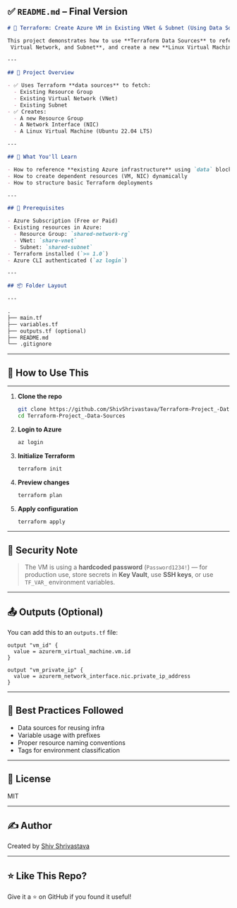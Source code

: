 ## ✅ `README.md` – Final Version

```markdown
# 🚀 Terraform: Create Azure VM in Existing VNet & Subnet (Using Data Sources)

This project demonstrates how to use **Terraform Data Sources** to reference an **existing Azure Resource Group,
 Virtual Network, and Subnet**, and create a new **Linux Virtual Machine (Ubuntu)** in that subnet.

---

## 📁 Project Overview

- ✅ Uses Terraform **data sources** to fetch:
  - Existing Resource Group
  - Existing Virtual Network (VNet)
  - Existing Subnet
- ✅ Creates:
  - A new Resource Group
  - A Network Interface (NIC)
  - A Linux Virtual Machine (Ubuntu 22.04 LTS)

---

## 🧠 What You'll Learn

- How to reference **existing Azure infrastructure** using `data` blocks
- How to create dependent resources (VM, NIC) dynamically
- How to structure basic Terraform deployments

---

## 🔧 Prerequisites

- Azure Subscription (Free or Paid)
- Existing resources in Azure:
  - Resource Group: `shared-network-rg`
  - VNet: `share-vnet`
  - Subnet: `shared-subnet`
- Terraform installed (`>= 1.0`)
- Azure CLI authenticated (`az login`)

---

## 📦 Folder Layout

---

.
├── main.tf
├── variables.tf
├── outputs.tf (optional)
├── README.md
└── .gitignore
```

---

## 🚀 How to Use This

---

1. **Clone the repo**

   ```bash
   git clone https://github.com/ShivShrivastava/Terraform-Project_-Data-Sources.git
   cd Terraform-Project_-Data-Sources
   ```

2. **Login to Azure**

   ```bash
   az login
   ```

3. **Initialize Terraform**

   ```bash
   terraform init
   ```

4. **Preview changes**

   ```bash
   terraform plan
   ```

5. **Apply configuration**

   ```bash
   terraform apply
   ```

---

## 🔐 Security Note

> The VM is using a **hardcoded password** (`Password1234!`) — for production use, store secrets in **Key Vault**, use **SSH keys**, or use `TF_VAR_` environment variables.

---

## 📤 Outputs (Optional)

You can add this to an `outputs.tf` file:

```hcl
output "vm_id" {
  value = azurerm_virtual_machine.vm.id
}

output "vm_private_ip" {
  value = azurerm_network_interface.nic.private_ip_address
}
```

---

## 📌 Best Practices Followed

* Data sources for reusing infra
* Variable usage with prefixes
* Proper resource naming conventions
* Tags for environment classification

---

## 📄 License

MIT

---

## ✍️ Author

Created by [Shiv Shrivastava](https://github.com/ShivShrivastava)

---

## ⭐ Like This Repo?

Give it a ⭐ on GitHub if you found it useful!


